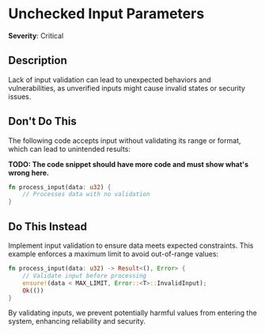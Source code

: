 # Unchecked Input Parameters

**Severity**: Critical

## Description

Lack of input validation can lead to unexpected behaviors and vulnerabilities, as unverified inputs might cause invalid
states or security issues.

## Don't Do This

The following code accepts input without validating its range or format, which can lead to unintended results:

**TODO: The code snippet should have more code and must show what's wrong here.**

```rust
fn process_input(data: u32) {
    // Processes data with no validation
}
```

## Do This Instead

Implement input validation to ensure data meets expected constraints. This example enforces a maximum limit to avoid
out-of-range values:

```rust
fn process_input(data: u32) -> Result<(), Error> {
    // Validate input before processing
    ensure!(data < MAX_LIMIT, Error::<T>::InvalidInput);
    Ok(())
}
```

By validating inputs, we prevent potentially harmful values from entering the system, enhancing reliability and
security.
